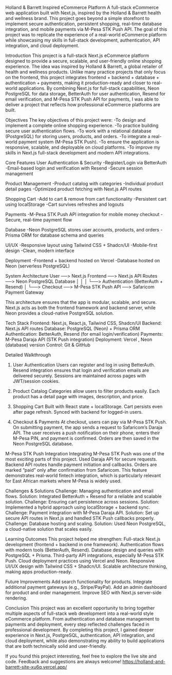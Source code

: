 
 Holland & Barrett Inspired eCommerce Platform
A full-stack eCommerce web application built with Next.js, inspired by the Holland & Barrett health and wellness brand. This project goes beyond a simple storefront to implement secure authentication, persistent shopping, real-time database integration, and mobile payments via M-Pesa STK Push API.
The goal of this project was to replicate the experience of a real-world eCommerce platform while showcasing my skills in full-stack development, authentication, API integration, and cloud deployment.

 Introduction
This project is a full-stack Next.js eCommerce platform designed to provide a secure, scalable, and user-friendly online shopping experience. The idea was inspired by Holland & Barrett, a global retailer of health and wellness products.
Unlike many practice projects that only focus on the frontend, this project integrates frontend + backend + database + authentication + payments, making it production-ready and closer to real-world applications.
By combining Next.js for full-stack capabilities, Neon PostgreSQL for data storage, BetterAuth for user authentication, Resend for email verification, and M-Pesa STK Push API for payments, I was able to deliver a project that reflects how professional eCommerce platforms are built.

 Objectives
The key objectives of this project were:
 -To design and implement a complete online shopping experience.
 -To practice building secure user authentication flows.
 -To work with a relational database (PostgreSQL) for storing users, products, and orders.
 -To integrate a real-world payment system (M-Pesa STK Push).
 -To ensure the application is responsive, scalable, and deployable on cloud platforms.
 -To improve my skills in Next.js full-stack development and modern API integrations.

 Core Features
User Authentication & Security
 -Register/Login via BetterAuth
 -Email-based login and verification with Resend
 -Secure session management   
 
Product Management
 -Product catalog with categories
 -Individual product detail pages
 -Optimized product fetching with Next.js API routes
 
Shopping Cart
 -Add to cart & remove from cart functionality
 -Persistent cart using localStorage
 -Cart survives refreshes and logouts
 
Payments
 -M-Pesa STK Push API integration for mobile money checkout
 -Secure, real-time payment flow
 
Database
-Neon PostgreSQL stores user accounts, products, and orders
-Prisma ORM for database schema and queries

UI/UX
 -Responsive layout using Tailwind CSS + Shadcn/UI
 -Mobile-first design
 -Clean, modern interface
 
Deployment
 -Frontend + backend hosted on Vercel
 -Database hosted on Neon (serverless PostgreSQL)

 System Architecture
User ──> Next.js Frontend ──> Next.js API Routes ──> Neon PostgreSQL Database
          │                        │
          │                        └──> Authentication (BetterAuth + Resend)
          │
          └──> Checkout ──> M-Pesa STK Push API ──> Safaricom Payment Gateway

This architecture ensures that the app is modular, scalable, and secure. Next.js acts as both the frontend framework and backend server, while Neon provides a cloud-native PostgreSQL solution.

 Tech Stack
Frontend: Next.js, React.js, Tailwind CSS, Shadcn/UI
Backend: Next.js API routes
Database: PostgreSQL (Neon) + Prisma ORM
Authentication: BetterAuth, Resend (for email login/verification)
Payments: M-Pesa Daraja API (STK Push integration)
Deployment: Vercel , Neon (database)
version Control: Git & GitHub

 Detailed Walkthrough
1. User Authentication
Users can register and log in using BetterAuth.
Resend integration ensures that login and verification emails are delivered securely.
Sessions are maintained across pages with JWT/session cookies.

3. Product Catalog
Categories allow users to filter products easily.
Each product has a detail page with images, description, and price.

3. Shopping Cart
Built with React state + localStorage.
Cart persists even after page refresh.
Synced with backend for logged-in users.

4. Checkout & Payments
At checkout, users can pay via M-Pesa STK Push.
On submitting payment, the app sends a request to Safaricom’s Daraja API.
The user receives a push notification on their phone, enters their M-Pesa PIN, and payment is confirmed.
Orders are then saved in the Neon PostgreSQL database.

 M-Pesa STK Push Integration
Integrating M-Pesa STK Push was one of the most exciting parts of this project.
Used Daraja API for secure requests.
Backend API routes handle payment initiation and callbacks.
Orders are marked “paid” only after confirmation from Safaricom.
This feature demonstrates real-world fintech integration, which is particularly relevant for East African markets where M-Pesa is widely used.

 Challenges & Solutions
Challenge: Managing authentication and email flows.
Solution: Integrated BetterAuth + Resend for a reliable and scalable solution.
Challenge: Ensuring cart persistence across sessions.
Solution: Implemented a hybrid approach using localStorage + backend sync.
Challenge: Payment integration with M-Pesa Daraja API.
Solution: Set up secure API routes in Next.js and handled STK Push callbacks properly.
Challenge: Database hosting and scaling.
Solution: Used Neon PostgreSQL, a cloud-native solution that scales easily.

 Learning Outcomes
This project helped me strengthen:
Full-stack Next.js development (frontend + backend in one framework).
Authentication flows with modern tools (BetterAuth, Resend).
Database design and queries with PostgreSQL + Prisma.
Third-party API integrations, especially M-Pesa STK Push.
Cloud deployment practices using Vercel and Neon.
Responsive UI/UX design with Tailwind CSS + Shadcn/UI.
Scalable architecture thinking, making apps production-ready.

 Future Improvements
Add search functionality for products.
Integrate additional payment gateways (e.g., Stripe/PayPal).
Add an admin dashboard for product and order management.
Improve SEO with Next.js server-side rendering.

 Conclusion
This project was an excellent opportunity to bring together multiple aspects of full-stack web development into a real-world style eCommerce platform. From authentication and database management to payments and deployment, every step reflected challenges faced in professional development.
By completing this project, I gained deeper experience in Next.js, PostgreSQL, authentication, API integration, and cloud deployment, while also demonstrating my ability to build applications that are both technically solid and user-friendly.

 If you found this project interesting, feel free to explore the live site and code. Feedback and suggestions are always welcome!
 https://holland-and-barrett-site-xu6q.vercel.app/

